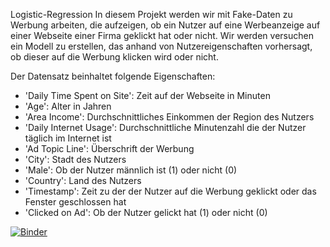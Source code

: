 Logistic-Regression
In diesem Projekt werden wir mit Fake-Daten zu Werbung arbeiten, die aufzeigen, ob ein Nutzer auf eine Werbeanzeige auf einer Webseite einer Firma geklickt hat oder nicht. Wir werden versuchen ein Modell zu erstellen, das anhand von Nutzereigenschaften vorhersagt, ob dieser auf die Werbung klicken wird oder nicht.

Der Datensatz beinhaltet folgende Eigenschaften:

* 'Daily Time Spent on Site': Zeit auf der Webseite in Minuten
* 'Age': Alter in Jahren
* 'Area Income': Durchschnittliches Einkommen der Region des Nutzers
* 'Daily Internet Usage': Durchschnittliche Minutenzahl die der Nutzer täglich im Internet ist
* 'Ad Topic Line': Überschrift der Werbung
* 'City': Stadt des Nutzers
* 'Male': Ob der Nutzer männlich ist (1) oder nicht (0)
* 'Country': Land des Nutzers
* 'Timestamp': Zeit zu der der Nutzer auf die Werbung geklickt oder das Fenster geschlossen hat
* 'Clicked on Ad': Ob der Nutzer gelickt hat (1) oder nicht (0)


[![Binder](https://mybinder.org/badge_logo.svg)](https://mybinder.org/v2/gh/FranjoHHZ/Logistic-Regression/HEAD)
